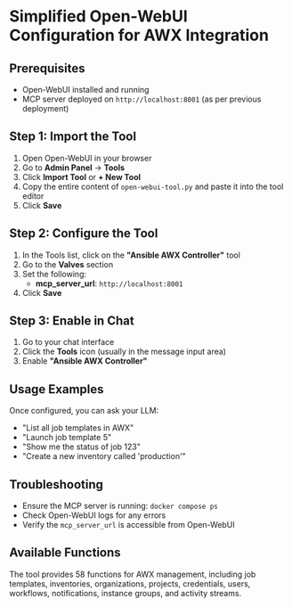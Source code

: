 # Simplified Open-WebUI Configuration for AWX Integration

## Prerequisites
- Open-WebUI installed and running
- MCP server deployed on `http://localhost:8001` (as per previous deployment)

## Step 1: Import the Tool
1. Open Open-WebUI in your browser
2. Go to **Admin Panel** → **Tools**
3. Click **Import Tool** or **+ New Tool**
4. Copy the entire content of `open-webui-tool.py` and paste it into the tool editor
5. Click **Save**

## Step 2: Configure the Tool
1. In the Tools list, click on the **"Ansible AWX Controller"** tool
2. Go to the **Valves** section
3. Set the following:
   - **mcp_server_url**: `http://localhost:8001`
4. Click **Save**

## Step 3: Enable in Chat
1. Go to your chat interface
2. Click the **Tools** icon (usually in the message input area)
3. Enable **"Ansible AWX Controller"**

## Usage Examples
Once configured, you can ask your LLM:
- "List all job templates in AWX"
- "Launch job template 5"
- "Show me the status of job 123"
- "Create a new inventory called 'production'"

## Troubleshooting
- Ensure the MCP server is running: `docker compose ps`
- Check Open-WebUI logs for any errors
- Verify the `mcp_server_url` is accessible from Open-WebUI

## Available Functions
The tool provides 58 functions for AWX management, including job templates, inventories, organizations, projects, credentials, users, workflows, notifications, instance groups, and activity streams.